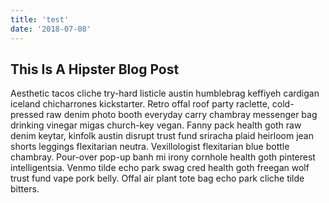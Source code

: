 ```yaml
---
title: 'test'
date: '2018-07-08'
---
```

## This Is A Hipster Blog Post
Aesthetic tacos cliche try-hard listicle austin humblebrag keffiyeh cardigan iceland chicharrones kickstarter. Retro offal roof party raclette, cold-pressed raw denim photo booth everyday carry chambray messenger bag drinking vinegar migas church-key vegan. <!-- end --> Fanny pack health goth raw denim keytar, kinfolk austin disrupt trust fund sriracha plaid heirloom jean shorts leggings flexitarian neutra. Vexillologist flexitarian blue bottle chambray. Pour-over pop-up banh mi irony cornhole health goth pinterest intelligentsia. Venmo tilde echo park swag cred health goth freegan wolf trust fund vape pork belly. Offal air plant tote bag echo park cliche tilde bitters.